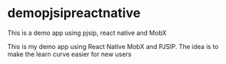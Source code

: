 # demopjsipreactnative
This is a demo app using pjsip, react native and MobX

This is my demo app using React Native MobX and PJSIP. The idea is to make the learn curve easier for new users 
